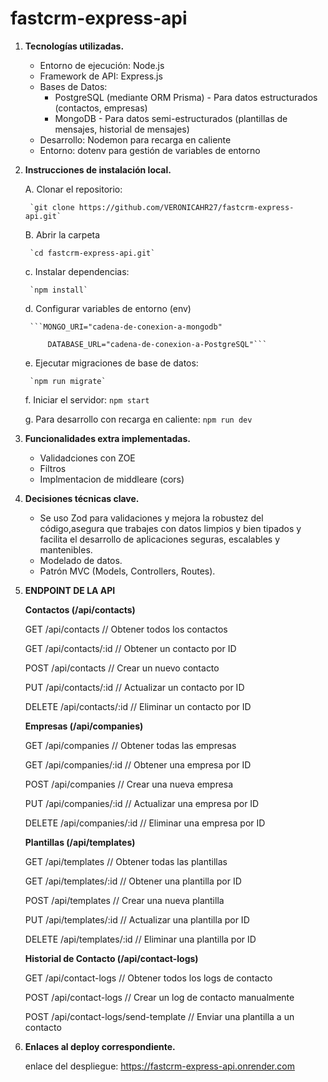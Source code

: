 # fastcrm-express-api

1. **Tecnologías utilizadas.**
    + Entorno de ejecución: Node.js
    + Framework de API: Express.js
    + Bases de Datos:
        + PostgreSQL (mediante ORM Prisma) - Para datos estructurados (contactos, empresas)
        + MongoDB - Para datos semi-estructurados (plantillas de mensajes, historial de mensajes)
    + Desarrollo: Nodemon para recarga en caliente
    + Entorno: dotenv para gestión de variables de entorno

2. **Instrucciones de instalación local.**

    A. Clonar el repositorio:

        `git clone https://github.com/VERONICAHR27/fastcrm-express-api.git`

    B. Abrir la carpeta

        `cd fastcrm-express-api.git`

    c. Instalar dependencias:
   
        `npm install`

    d. Configurar variables de entorno (env)

        ```MONGO_URI="cadena-de-conexion-a-mongodb"

            DATABASE_URL="cadena-de-conexion-a-PostgreSQL"```

    e. Ejecutar migraciones de base de datos:

        `npm run migrate`

    f. Iniciar el servidor:
        `npm start`

    g. Para desarrollo con recarga en caliente:
        `npm run dev`

3. **Funcionalidades extra implementadas.**
    + Validadciones con ZOE
    + Filtros
    + Implmentacion de middleare (cors)

4. **Decisiones técnicas clave.**
    + Se uso Zod para validaciones y mejora la robustez del código,asegura que trabajes con datos limpios y bien tipados y facilita el desarrollo de aplicaciones seguras, escalables y mantenibles.
    + Modelado de datos.
    + Patrón MVC (Models, Controllers, Routes).
    
5. **ENDPOINT DE LA API**

    **Contactos (/api/contacts)**

    GET    /api/contacts           // Obtener todos los contactos

    GET    /api/contacts/:id       // Obtener un contacto por ID

    POST   /api/contacts           // Crear un nuevo contacto

    PUT    /api/contacts/:id       // Actualizar un contacto por ID

    DELETE /api/contacts/:id       // Eliminar un contacto por ID

    **Empresas (/api/companies)**

    GET    /api/companies           // Obtener todas las empresas

    GET    /api/companies/:id       // Obtener una empresa por ID

    POST   /api/companies           // Crear una nueva empresa

    PUT    /api/companies/:id       // Actualizar una empresa por ID

    DELETE /api/companies/:id       // Eliminar una empresa por ID

    **Plantillas (/api/templates)**

    GET    /api/templates           // Obtener todas las plantillas

    GET    /api/templates/:id       // Obtener una plantilla por ID

    POST   /api/templates           // Crear una nueva plantilla

    PUT    /api/templates/:id       // Actualizar una plantilla por ID

    DELETE /api/templates/:id       // Eliminar una plantilla por ID

    **Historial de Contacto (/api/contact-logs)**

    GET    /api/contact-logs            // Obtener todos los logs de contacto

    POST   /api/contact-logs            // Crear un log de contacto manualmente

    POST   /api/contact-logs/send-template // Enviar una plantilla a un contacto

6. **Enlaces al deploy correspondiente.**

    enlace del despliegue: https://fastcrm-express-api.onrender.com